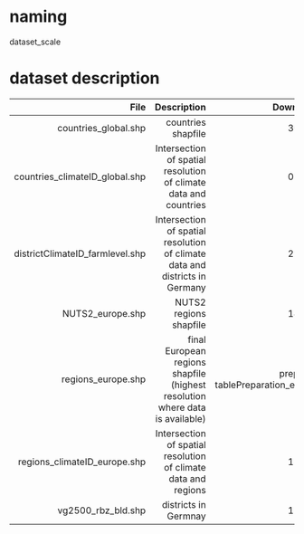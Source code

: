 # naming
dataset_scale

# dataset description
|File        |Description |Downloaded  |source      |
| ----------:| ----------:| ----------:| ----------:|  
|countries_global.shp | countries shapfile | 30.10.19 | gadm |
|countries_climateID_global.shp | Intersection of spatial resolution of climate data and countries | 05.11.19 | NA |
|districtClimateID_farmlevel.shp | Intersection of spatial resolution of climate data and districts in Germany | 28.12.19 | NA |
|NUTS2_europe.shp | NUTS2 regions shapfile | 14.05.19 | https://ec.europa.eu/eurostat/de/web/gisco/geodata/reference-data/administrative-units-statistical-units/nuts |
|regions_europe.shp | final European regions shapfile (highest resolution where data is available) | prepared in tablePreparation_europe.R| NA |
|regions_climateID_europe.shp | Intersection of spatial resolution of climate data and regions | 18.11.19 | NA |
|vg2500_rbz_bld.shp | districts in Germnay | 12.12.19|  |https://www.bkg.bund.de/DE/Produkte-und-Services/Shop-und-Downloads/Digitale-Geodaten/Verwaltungsgebiete-Verwaltungsgrenzen/verwaltungsgebiete_cont.html|